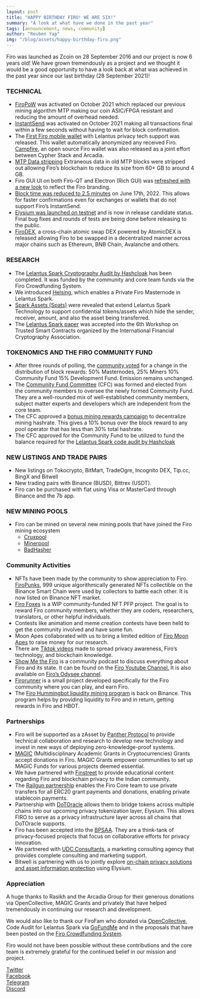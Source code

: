```yaml
---
layout: post
title: "HAPPY BIRTHDAY FIRO! WE ARE SIX!"
summary: "A look at what have we done in the past year"
tags: [announcement, news, community]
author: "Reuben Yap"
img: "/blog/assets/happy-birthday-firo.png"
---
```

Firo was launched as Zcoin on 28 September 2016 and our project is now 6 years old! We have grown tremendously as a project and we thought it would be a good opportunity to have a look back at what was achieved in the past year since our last birthday (28 September 2021)!  

### TECHNICAL  

* [FiroPoW](https://firo.org/2021/10/01/firopow-and-instantsend-release.html) was activated on October 2021 which replaced our previous mining algorithm MTP making our coin ASIC/FPGA resistant and reducing the amount of overhead needed.
* [InstantSend](https://firo.org/2021/10/01/firopow-and-instantsend-release.html) was activated on October 2021 making all transactions final within a few seconds without having to wait for block confirmation.
* The [First Firo mobile wallet](https://firo.org/2021/12/16/firo-mobile-wallet-release-with-lelantus.html) with Lelantus privacy tech support was released. This wallet automatically anonymized any received Firo. [Campfire](https://firo.org/2022/03/01/campfire-firo-wallet.html), an open source Firo wallet was also released as a joint effort between Cypher Stack and Arcadia.
* [MTP Data stripping](https://firo.org/2021/12/19/mtp-stripping-live-on-firo.html) Extraneous data in old MTP blocks were stripped out allowing Firo’s blockchain to reduce its size from 60+ GB to around 4 GB. 
* Firo GUI UI on both Firo-QT and Electron (Rich GUI) was [refreshed with a new look](https://firo.org/2021/12/17/firo-wallet-gui-refresh.html) to reflect the Firo branding.
* [Block time was reduced to 2.5 minutes](https://firo.org/2022/05/08/firo-upcoming-tokenomics-change.html) on June 17th, 2022. This allows for faster confirmations even for exchanges or wallets that do not support Firo’s InstantSend.
* [Elysium was launched on testnet](https://firo.org/2021/12/22/elysium-testnet-and-gui.html) and is now in release candidate status. Final bug fixes and rounds of tests are being done before releasing to the public.
* [FiroDEX](https://firo.org/2022/02/22/firodex-released.html), a cross-chain atomic swap DEX powered by AtomicDEX is released allowing Firo to be swapped in a decentralized manner across major chains such as Ethereum, BNB Chain, Avalanche and others.

### RESEARCH  

* The [Lelantus Spark Cryptography Audit by Hashcloak](https://firo.org/2022/01/04/lelantus-spark-audit-complete.html) has been completed. It was funded by the community and core team funds via the Firo Crowdfunding System.
* We introduced [Helsing](https://firo.org/2022/01/28/helsing-private-firo-masternode.html), which enables a Private Firo Masternode in Lelantus Spark.
* [Spark Assets (Spats)](https://firo.org/2022/03/07/spats-confidential-assets-lelantus-spark.html) were revealed that extend Lelantus Spark Technology to support confidential tokens/assets which hide the sender, receiver, amount, and also the asset being transferred.
* The [Lelantus Spark paper](https://eprint.iacr.org/2021/1173) was accepted into the 6th Workshop on Trusted Smart Contracts organized by the International Financial Cryptography Association.

### TOKENOMICS AND THE FIRO COMMUNITY FUND  

* After three rounds of polling, the [community voted](https://firo.org/2022/05/08/firo-upcoming-tokenomics-change.html) for a change in the distribution of block rewards: 50% Masternodes, 25% Miners 10% Community Fund 15% Development Fund. Emission remains unchanged.
* The [Community Fund Committee](https://firo.org/2022/07/04/community-fund-committee-elected.html) (CFC) was formed and elected from the community members to oversee the newly formed Community Fund. They are a well-rounded mix of well-established community members, subject matter experts and developers which are independent from the core team.
* The CFC approved a [bonus mining rewards campaign](https://firo.org/2022/09/10/cfc-bonus-mining-reward.html) to decentralize mining hashrate. This gives a 10% bonus over the block reward to any pool operator that has less than 30% total hashrate.
* The CFC approved for the Community Fund to be utilized to fund the balance required for the [Lelantus Spark code audit by Hashcloak](https://funding.firo.org/proposals/lelantus-spark-code-audit-proposal-by-hashcloak-mikerahq)

### NEW LISTINGS AND TRADE PAIRS  

* New listings on Tokocrypto, BitMart, TradeOgre, Incognito DEX, Tip.cc, BingX and Bitwell
* New trading pairs with Binance (BUSD), Bittrex (USDT).
* Firo can be purchased with fiat using Visa or MasterCard through Binance and the 7b app.

### NEW MINING POOLS  

* Firo can be mined on several new mining pools that have joined the Firo mining ecosystem
    * [Cruxpool](https://cruxpool.com/firo)
    * [Minerpool](https://firo.minerpool.org/)
    * [BadHasher](https://badhasher.com/pool/Firo)

### Community Activities  

* NFTs have been made by the community to show appreciation to Firo.[ FiroPunks](https://firopunks.com/), 999 unique algorithmically generated NFTs collectible on the Binance Smart Chain were used by collectors to battle each other. It is now listed on Binance NFT market.
* [Firo Foxes](https://twitter.com/firofoxes) is a WIP community-funded NFT PFP project. The goal is to reward Firo community members, whether they are coders, researchers, translators, or other helpful individuals.
* Contests like animation and meme creation contests have been held to get the community involved and have some fun. 
* Moon Apes collaborated with us to bring a limited edition of [Firo Moon Apes](https://www.binance.com/en/nft/profile/firofox-87a0e939755ee4c399efad3152e4a009?category=created) to raise money for our research.
* There are [Tiktok videos](https://www.tiktok.com/@nina_firo) made to spread privacy awareness, Firo’s technology, and blockchain knowledge.
* [Show Me the Firo](https://www.youtube.com/playlist?list=PL7I23ljcwIJU6tASLgHRGl8HDYKiz4ZmZ) is a community podcast to discuss everything about Firo and its state. It can be found on the [Firo Youtube Channel.](https://www.youtube.com/c/Firoorg) It is also available on [Firo’s Odysee channel](https://odysee.com/@firo).
* [Firorunner](https://firorunner.com/) is a small project developed specifically for the Firo community where you can play, and earn Firo.
* The [Firo Hummingbot liquidity mining program](https://t.me/fironews/1590) is back on Binance. This program helps by providing liquidity to Firo and in return, getting rewards in Firo and HBOT.

### Partnerships 

* Firo will be supported as a zAsset by [Panther Protocol](https://blog.pantherprotocol.io/we-are-turning-up-the-heat-panther-partners-with-firo-for-privacy-research-281f5e338554/) to provide technical collaboration and research to develop new technology and invest in new ways of deploying zero-knowledge-proof systems.
* [MAGIC](https://firo.org/2021/12/18/magic-grants-firo.html) (Multidisciplinary Academic Grants in Cryptocurrencies) Grants accept donations in Firo. MAGIC Grants empower communities to set up MAGIC Funds for various projects deemed essential.
* We have partnered with [Finstreet](https://firo.org/2021/10/15/firo-finstreet.html) to provide educational content regarding Firo and blockchain privacy to the Indian community.
* The [Railgun partnership](https://t.me/fironews/1376) enables the Firo Core team to use private transfers for all ERC20 grant payments and donations, enabling private stablecoin payments.
* Partnership with [DoTOracle](https://firo.org/2022/01/18/dotoracle-partnership.html) allows them to bridge tokens across multiple chains into our upcoming privacy tokenization layer, Elysium. This allows FIRO to serve as a privacy infrastructure layer across all chains that DoTOracle supports.
* Firo has been accepted into the [BPSAA](https://www.firo.org/2022/05/28/firo-accepted-into-bpsaa.html). They are a think-tank of privacy-focused projects that focus on collaborative efforts for privacy innovation.
* We partnered with [UDC Consultants](https://twitter.com/firoorg/status/1546800283333935104), a marketing consulting agency that provides complete consulting and marketing support.
* Bitwell is partnering with us to jointly explore [on-chain privacy solutions and asset information protection](https://bitwellglobal.medium.com/bitwell-labs-and-firo-have-reached-a-strategic-cooperation-to-jointly-explore-on-chain-privacy-ebd9b9a6ab2d) using Elysium.

### Appreciation  

A huge thanks to Rasikh and the Arcadia Group for their generous donations via OpenCollective, MAGIC Grants and privately that have helped tremendously in continuing our research and development.  

We would also like to thank our FiroFam who donated via [OpenCollective](https://opencollective.com/firo), Code Audit for Lelantus Spark via [GoFundMe](https://www.gofundme.com/f/code-audit-for-lelantus-spark-in-firo) and in the proposals that have been posted on the [Firo Crowdfunding System](https://funding.firo.org/).  

Firo would not have been possible without these contributions and the core team is extremely grateful for the continued belief in our mission and project.  

[Twitter](https://twitter.com/firoorg)  
[Facebook](https://www.facebook.com/firoorg)  
[Telegram](https://t.me/firoorg)  
[Discord](https://discord.com/invite/TGZPRbRT3Y)  
